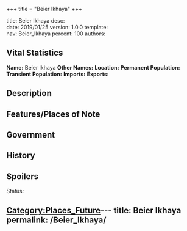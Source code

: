 +++
title = "Beier Ikhaya"
+++

title:		Beier Ikhaya
desc:		
date:		2019/01/25
version:	1.0.0
template:	
nav:		Beier_Ikhaya
percent:	100
authors:	
## Vital Statistics

**Name:** Beier Ikhaya
**Other Names:**
**Location:**
**Permanent Population:**
**Transient Population:**
**Imports:**
**Exports:**

## Description

## Features/Places of Note

## Government

## History

## Spoilers

<spoiler text="Spoilers">Status: </spoiler>

[Category:Places_Future](Category:Places_Future "wikilink")---
title: Beier Ikhaya
permalink: /Beier_Ikhaya/
---

